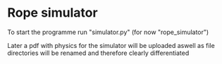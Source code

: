 # Rope simulator

To start the programme run "simulator.py" (for now "rope_simulator")

Later a pdf with physics for the simulator will be uploaded 
aswell as file directories will be renamed and therefore clearly differentiated